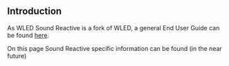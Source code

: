 ## Introduction

As WLED Sound Reactive is a fork of WLED, a general End User Guide can be found [here](https://github.com/Aircoookie/WLED/wiki/End-user-guide).

On this page Sound Reactive specific information can be found (in the near future)
